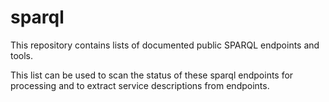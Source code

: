 # sparql

This repository contains lists of documented public SPARQL endpoints and tools.

This list can be used to scan the status of these sparql endpoints for processing and to extract service descriptions from endpoints. 
